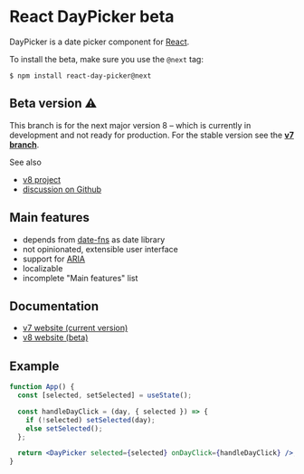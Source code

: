 # React DayPicker beta

DayPicker is a date picker component for [React](https://reactjs.org).

To install the beta, make sure you use the `@next` tag:

```
$ npm install react-day-picker@next
```

## Beta version ⚠️

This branch is for the next major version 8 – which is currently in development
and not ready for production. For the stable version see the [**v7
branch**](https://github.com/gpbl/react-day-picker/tree/v7).

See also

- [v8 project](https://github.com/gpbl/react-day-picker/projects/7)
- [discussion on Github](https://github.com/gpbl/react-day-picker/discussions)

## Main features

- depends from [date-fns](http://date-fns.org) as date library
- not opinionated, extensible user interface
- support for
  [ARIA](https://developer.mozilla.org/en-US/docs/Web/Accessibility/ARIA)
- localizable
- incomplete "Main features" list

## Documentation

- [v7 website (current version)](http://react-day-picker.js.org)
- [v8 website (beta)](http://react-day-picker-next.netlify.app)

## Example

```jsx showOutput
function App() {
  const [selected, setSelected] = useState();

  const handleDayClick = (day, { selected }) => {
    if (!selected) setSelected(day);
    else setSelected();
  };

  return <DayPicker selected={selected} onDayClick={handleDayClick} />;
}
```
